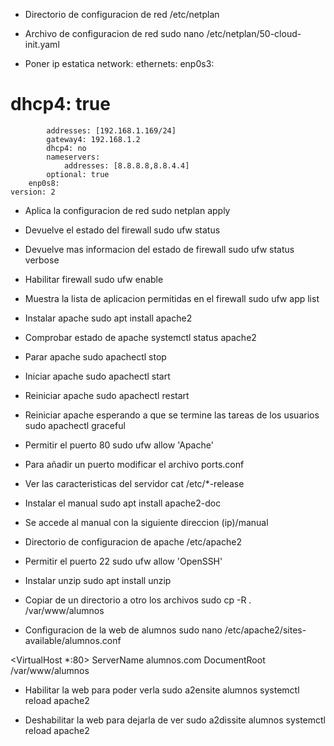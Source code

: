 - Directorio de configuracion de red
/etc/netplan

- Archivo de configuracion de red
sudo nano /etc/netplan/50-cloud-init.yaml

- Poner ip estatica
network:
    ethernets:
        enp0s3:
#            dhcp4: true
            addresses: [192.168.1.169/24]
            gateway4: 192.168.1.2
            dhcp4: no 
            nameservers:
                addresses: [8.8.8.8,8.8.4.4]
            optional: true
        enp0s8:
    version: 2

- Aplica la configuracion de red
sudo netplan apply

- Devuelve el estado del firewall
sudo ufw status

- Devuelve mas informacion del estado de firewall
sudo ufw status verbose

- Habilitar firewall
sudo ufw enable

- Muestra la lista de aplicacion permitidas en el firewall
sudo ufw app list

- Instalar apache
sudo apt install apache2

- Comprobar estado de apache
systemctl status apache2

- Parar apache
sudo apachectl stop

- Iniciar apache
sudo apachectl start

- Reiniciar apache
sudo apachectl restart

-  Reiniciar apache esperando a que se termine las tareas de los usuarios
sudo apachectl graceful

- Permitir el puerto 80
sudo ufw allow 'Apache'

- Para añadir un puerto modificar el archivo
ports.conf

- Ver las caracteristicas del servidor
cat /etc/*-release

- Instalar el manual
sudo apt install apache2-doc

- Se accede al manual con la siguiente direccion
(ip)/manual

- Directorio de configuracion de apache
/etc/apache2

- Permitir el puerto 22
sudo ufw allow 'OpenSSH'

- Instalar unzip
sudo apt install unzip

- Copiar de un directorio a otro los archivos
sudo cp -R . /var/www/alumnos

- Configuracion de la web de alumnos
sudo nano /etc/apache2/sites-available/alumnos.conf

<VirtualHost *:80>
    ServerName alumnos.com
    DocumentRoot /var/www/alumnos
</VirtualHost>

- Habilitar la web para poder verla
sudo a2ensite alumnos
systemctl reload apache2

- Deshabilitar la web para dejarla de ver
sudo a2dissite alumnos
systemctl reload apache2

